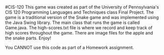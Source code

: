 #CIS-120
This game was created as part of the University of Pennsylvania's CIS 120 Programming Languages and Techniques class Final Project. The game is a traditional version of the Snake game and was implemented using the Java Swing library. The main class that runs the game is called Game.java. The high-scores.txt file is where we record and keep track of high scores throughout the game. There are image files for the apple and the snake parts. Enjoy!

You CANNOT use this code as part of a Homework assignment.
